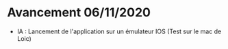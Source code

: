 # Avancement 06/11/2020

- IA : Lancement de l'application sur un émulateur IOS (Test sur le mac de Loic)
